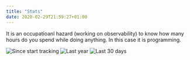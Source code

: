 ```yaml
---
title: "Stats"
date: 2020-02-29T21:59:27+01:00
---
```


It is an occupatioanl hazard (working on observability) to know how many hours do you spend while doing anything. In this case it is programming.

![Since start tracking](https://wakatime.com/share/@kemal/4ab9252a-ab99-400b-ae97-ab2a29c1a35a.svg)
![Last year](https://wakatime.com/share/@kemal/863d64ce-fadb-4599-a52c-a43763aefeda.svg)
![Last 30 days](https://wakatime.com/share/@kemal/edc85219-3089-42d0-a35a-67958da4d21f.svg)
